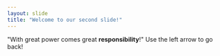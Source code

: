 ```yaml
---
layout: slide
title: "Welcome to our second slide!"
---
```

"With great power comes great **responsibility**!"
Use the left arrow to go back!
